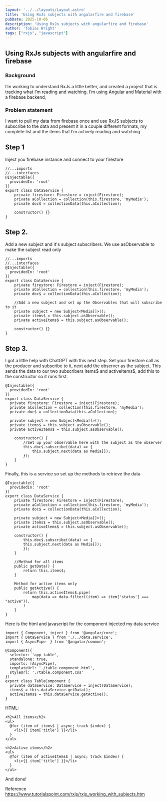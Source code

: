```yaml
---
layout: '../../layouts/Layout.astro'
title: 'Using RxJs subjects with angularfire and firebase'
pubDate: 2025-10-06
description: 'Using RxJs subjects with angularfire and firebase'
author: 'Tobias Wright'
tags: ["rxjs", "javascript"]
---
```

## Using RxJs subjects with angularfire and firebase

### Background
I’m working to understand RxJs a little better, and created a project that is tracking what I’m reading and watching. I’m using Angular and Material with a firebase backend,

### Problem statement
I want to pull my data from firebase once and use RxJS subjects to subscribe to the data and present it in a couple different formats, my complete list and the items that I’m actively reading and watching

## Step 1

Inject you firebase instance and connect to your firestore

```
//...imports
//...interfaces
@Injectable({
  providedIn: 'root'
})
export class DataService {
    private firestore: Firestore = inject(Firestore);
    private aCollection = collection(this.firestore, 'myMedia');
    private doc$ = collectionData(this.aCollection);

    constructor() {}
}
```
## Step 2.

Add a new subject and it's subject subscribers. We use asObservable to make the subject read only
```angular-ts
//...imports
//...interfaces
@Injectable({
  providedIn: 'root'
})
export class DataService {
    private firestore: Firestore = inject(Firestore);
    private aCollection = collection(this.firestore, 'myMedia');
    private doc$ = collectionData(this.aCollection);

    //Add a new subject and set up the Observables that will subscribe to it
    private subject = new Subject<Media[]>();
    private items$ = this.subject.asObservable();
    private activeItems$ = this.subject.asObservable();

    constructor() {}
}
```

## Step 3.

I got a little help with ChatGPT with this next step. Set your firestore call as the producer and subscribe to it, next add the observer as the subject. This sends the data to our two subscribers items$ and activeItems$, add this to the constructor so it runs first.
```angular-ts
@Injectable({
  providedIn: 'root'
})
export class DataService {
  private firestore: Firestore = inject(Firestore);
  private aCollection = collection(this.firestore, 'myMedia');
  private doc$ = collectionData(this.aCollection);

  private subject = new Subject<Media[]>();
  private items$ = this.subject.asObservable();
  private activeItems$ = this.subject.asObservable();

    constructor() {
        //Set up your observable here with the subject as the observer
        this.doc$.subscribe((data) => {
            this.subject.next(data as Media[]);
        });
    }
}
```
Finally, this is a service so set up the methods to retrieve the data
```angular-ts
@Injectable({
  providedIn: 'root'
})
export class DataService {
    private firestore: Firestore = inject(Firestore);
    private aCollection = collection(this.firestore, 'myMedia');
    private doc$ = collectionData(this.aCollection);

    private subject = new Subject<Media[]>();
    private items$ = this.subject.asObservable();
    private activeItems$ = this.subject.asObservable();

    constructor() {
        this.doc$.subscribe((data) => {
        this.subject.next(data as Media[]);
        });
    }

    //Method for all items
    public getData() {
        return this.items$;
    }

    Method for active items only
    public getActive() {
        return this.activeItems$.pipe(
            map(data => data.filter((item) => item['status'] === "active")),
        )
    }
}
```
Here is the html and javascript for the  component injected my data service 
```angular-ts
import { Component, inject } from '@angular/core';
import { DataService } from './../data.service';
import { AsyncPipe  } from '@angular/common';

@Component({
  selector: 'app-table',
  standalone: true,
  imports: [AsyncPipe],
  templateUrl: './table.component.html',
  styleUrl: './table.component.css'
})
export class TableComponent {
  private dataService: DataService = inject(DataService);
  items$ = this.dataService.getData();
  activeItems$ = this.dataService.getActive();
}
```
HTML:
```angular-ts
<h2>All items</h2>
<ul>
  @for (item of items$ | async; track $index) {
    <li>{{ item['title'] }}</li>
  }
</ul>

<h2>Active items</h2>
<ul>
  @for (item of activeItems$ | async; track $index) {
    <li>{{ item['title'] }}</li>
  }
</ul>
```
And done!

Reference
https://www.tutorialspoint.com/rxjs/rxjs_working_with_subjects.htm
